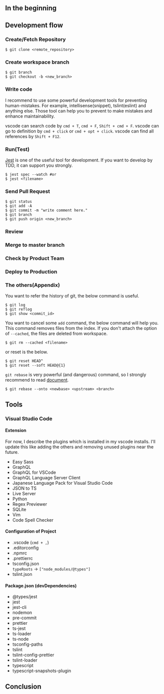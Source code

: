 ## In the beginning

## Development flow
### Create/Fetch Repository
```
$ git clone <remote_repository>
```
### Create workspace branch
```
$ git branch
$ git checkout -b <new_branch>
```
### Write code
I recommend to use some powerful development tools for preventing human-mistakes.
For example, intellisense(snippet), tslint(eslint) and anything else.
Those tool can help you to prevent to make mistakes and enhance maintainability.

vscode can search code by `cmd + T`, `cmd + F`, `Shift + cmd + F`.
vscode can go to definition by `cmd + click` or `cmd + opt + click`.
vscode can find all references by `Shift + F12`.

### Run(Test)

[Jest](https://jestjs.io/en/) is one of the useful tool for development.
If you want to develop by TDD, it can support you strongly.
```
$ jest spec --watch #or
$ jest <filename>
```

### Send Pull Request
```
$ git status
$ git add -A
$ git commit -m "write comment here."
$ git branch
$ git push origin <new_branch>
```
### Review
### Merge to master branch
### Check by Product Team
### Deploy to Production

### The others(Appendix)
You want to refer the history of git, the below command is useful.
```
$ git log
$ git reflog
$ git show <commit_id>
```

You want to cancel some `add` command, the below command will help you.
This command removes files from the index.
If you don't attach the option of `--cached`, the files are deleted from workspace.
```
$ git rm --cached <filename>
```
or reset is the below.
```
$ git reset HEAD^
$ git reset --soft HEAD@{1}
```

`git rebase` is very powerful (and dangerous) command, so I strongly recommend to read [document](https://git-scm.com/docs/).
```
$ git rebase --onto <newbase> <upstream> <branch>
```

## Tools
### Visual Studio Code
#### Extension
For now, I describe the plugins which is installed in my vscode installs.
I'll update this like adding the others and removing unused plugins near the future.
- Easy Sass
- GraphQL
- GraphQL for VSCode
- GraphQL Language Server Client
- Japanese Language Pack for Visual Studio Code
- JSON to TS
- Live Server
- Python
- Regex Previewer
- SQLite
- Vim
- Code Spell Checker

#### Configuration of Project
- .vscode (`cmd + ,`)
- .editorconfig
- .npmrc
- .prettierrc
- tsconfig.json  
  `typeRoots` -> `["node_modules/@types"]`
- tslint.json

#### Package.json (devDependencies)
- @types/jest
- jest
- jest-cli
- nodemon
- pre-commit
- prettier
- ts-jest
- ts-loader
- ts-node
- tsconfig-paths
- tslint
- tslint-config-prettier
- tslint-loader
- typescript
- typescript-snapshots-plugin


## Conclusion

